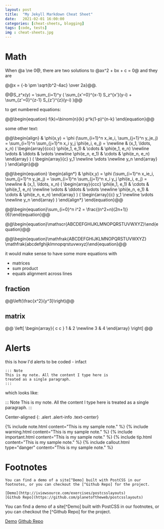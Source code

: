 ```yaml
---
layout: post
title:  "My Jekyll Markdown Cheat Sheet"
date:   2021-02-01 16:00:00
categories: [cheat-sheets, blogging]
tags: [code, tests]
img : cheat-sheets.jpg
---
```


# Math

When @a \ne 0@, there are two solutions to @ax^2 + bx + c = 0@ and they are

@@x = {-b \pm \sqrt{b^2-4ac} \over 2a}@@.

@@S_z^x(y) = \sum_{i=1}^y ( \sum_{x'=0}^{x-1} S_z^{x'}(y-i) + \sum_{z'=0}^{z-1} S_{z'}^{z}(y-i) )@@

to get numbered equations:

@@\begin{equation} 
    f(k)=\binom{n}{k} p^k(1-p)^{n-k}
  \end{equation}@@

some other text:

@@\begin{align}
  & \phi(x,y) = \phi (\sum_{i=1}^n x_ie_i, \sum_{j=1}^n y_je_j)
  = \sum_{i=1}^n \sum_{j=1}^n x_i y_j \phi(e_i, e_j) = \newline
  & (x_1, \ldots, x_n) 
  ( \begin{array}{ccc}
      \phi(e_1, e_1) & \cdots & \phi(e_1, e_n) \newline
      \vdots         & \ddots & \vdots         \newline
      \phi(e_n, e_1) & \cdots & \phi(e_n, e_n) \end{array} )
  ( \begin{array}{c}  y_1 \newline
                      \vdots \newline 
                      y_n \end{array} )
  \end{align}@@

@@\begin{equation} \begin{align*}
  & \phi(x,y) = \phi (\sum_{i=1}^n x_ie_i, \sum_{j=1}^n y_je_j)
  = \sum_{i=1}^n \sum_{j=1}^n x_i y_j \phi(e_i, e_j) = \newline
  & (x_1, \ldots, x_n) 
  ( \begin{array}{ccc}
      \phi(e_1, e_1) & \cdots & \phi(e_1, e_n) \newline
      \vdots         & \ddots & \vdots         \newline
      \phi(e_n, e_1) & \cdots & \phi(e_n, e_n) \end{array} )
  ( \begin{array}{c}  y_1 \newline
                      \vdots \newline 
                      y_n \end{array} )
  \end{align*} 
  \end{equation}@@

@@\begin{equation}\sum_{i=0}^n i^2 = \frac{(n^2+n)(2n+1)}{6}\end{equation}@@

@@\begin{equation}\mathscr{ABCDEFGHIJKLMNOPQRSTUVWXYZ}\end{equation}@@

@@\begin{equation}\mathfrak{ABCDEFGHIJKLMNOPQRSTUVWXYZ} 
  \mathfrak{abcdefghijklmnopqrstuvwxyz}\end{equation}@@


it would make sense to have some more equations with
- matrices
- sum product
- equals alignment across lines
## fraction

@@\left(\frac{x^2}{y^3}\right)@@	

## matrix

@@ \left[
  \begin{array}{ c c }
     1 & 2 \newline
     3 & 4
  \end{array} \right]
@@

# Alerts	

this is how I'd alerts to be coded - infact

```
::: Note 
This is my note. All the content I type here is 
treated as a single paragraph.
:::
```

which looks like: 

::: Note 
This is my note. All the content I type here is 
treated as a single paragraph.
:::

Center-aligned
{: .alert .alert-info .text-center}


{% include note.html content="This is my sample note." %}
{% include warning.html content="This is my sample note." %}
{% include important.html content="This is my sample note." %}
{% include tip.html content="This is my sample note." %}
{% include callout.html type="danger" content="This is my sample note." %}


# Footnotes


```
You can find a demo of a site[^Demo] built with PostCSS in our footnotes, or you can checkout the [^Github Repo] for the project.

[Demo](http://iviewsource.com/exercises/postcsslayouts)
[Github Repo](https://github.com/planetoftheweb/postcsslayouts)
```

You can find a demo of a site[^Demo] built with PostCSS in our footnotes, or you can checkout the [^Github Repo] for the project.

[Demo](http://iviewsource.com/exercises/postcsslayouts)
[Github Repo](https://github.com/planetoftheweb/postcsslayouts)
